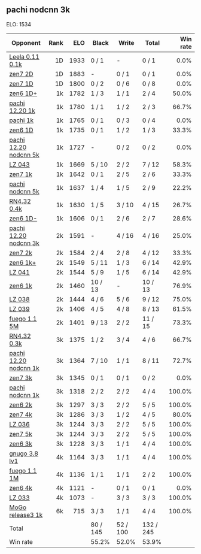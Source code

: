 ## pachi nodcnn 3k ##

ELO: 1534

Opponent | Rank | ELO | Black | Write | Total | Win rate
---------|-----:|----:|-------|-------|-------|-------:
[Leela 0.11 0.1k](Leela%200.11%200.1k.md) | 1D | 1933 | 0 / 1 | - | 0 / 1 | 0.0%
[zen7 2D](zen7%202D.md) | 1D | 1883 | - | 0 / 1 | 0 / 1 | 0.0%
[zen7 1D](zen7%201D.md) | 1D | 1800 | 0 / 2 | 0 / 6 | 0 / 8 | 0.0%
[zen6 1D+](zen6%201D+.md) | 1k | 1782 | 1 / 3 | 1 / 1 | 2 / 4 | 50.0%
[pachi 12.20 1k](pachi%2012.20%201k.md) | 1k | 1780 | 1 / 1 | 1 / 2 | 2 / 3 | 66.7%
[pachi 1k](pachi%201k.md) | 1k | 1765 | 0 / 1 | 0 / 3 | 0 / 4 | 0.0%
[zen6 1D](zen6%201D.md) | 1k | 1735 | 0 / 1 | 1 / 2 | 1 / 3 | 33.3%
[pachi 12.20 nodcnn 5k](pachi%2012.20%20nodcnn%205k.md) | 1k | 1727 | - | 0 / 2 | 0 / 2 | 0.0%
[LZ 043](LZ%20043.md) | 1k | 1669 | 5 / 10 | 2 / 2 | 7 / 12 | 58.3%
[zen7 1k](zen7%201k.md) | 1k | 1642 | 0 / 1 | 2 / 5 | 2 / 6 | 33.3%
[pachi nodcnn 5k](pachi%20nodcnn%205k.md) | 1k | 1637 | 1 / 4 | 1 / 5 | 2 / 9 | 22.2%
[RN4.32 0.4k](RN4.32%200.4k.md) | 1k | 1630 | 1 / 5 | 3 / 10 | 4 / 15 | 26.7%
[zen6 1D-](zen6%201D-.md) | 1k | 1606 | 0 / 1 | 2 / 6 | 2 / 7 | 28.6%
[pachi 12.20 nodcnn 3k](pachi%2012.20%20nodcnn%203k.md) | 2k | 1591 | - | 4 / 16 | 4 / 16 | 25.0%
[zen7 2k](zen7%202k.md) | 2k | 1584 | 2 / 4 | 2 / 8 | 4 / 12 | 33.3%
[zen6 1k+](zen6%201k+.md) | 2k | 1549 | 5 / 11 | 1 / 3 | 6 / 14 | 42.9%
[LZ 041](LZ%20041.md) | 2k | 1544 | 5 / 9 | 1 / 5 | 6 / 14 | 42.9%
[zen6 1k](zen6%201k.md) | 2k | 1460 | 10 / 13 | - | 10 / 13 | 76.9%
[LZ 038](LZ%20038.md) | 2k | 1444 | 4 / 6 | 5 / 6 | 9 / 12 | 75.0%
[LZ 039](LZ%20039.md) | 2k | 1406 | 4 / 5 | 4 / 8 | 8 / 13 | 61.5%
[fuego 1.1 5M](fuego%201.1%205M.md) | 2k | 1401 | 9 / 13 | 2 / 2 | 11 / 15 | 73.3%
[RN4.32 0.3k](RN4.32%200.3k.md) | 3k | 1375 | 1 / 2 | 3 / 4 | 4 / 6 | 66.7%
[pachi 12.20 nodcnn 1k](pachi%2012.20%20nodcnn%201k.md) | 3k | 1364 | 7 / 10 | 1 / 1 | 8 / 11 | 72.7%
[zen7 3k](zen7%203k.md) | 3k | 1345 | 0 / 1 | 0 / 1 | 0 / 2 | 0.0%
[pachi nodcnn 1k](pachi%20nodcnn%201k.md) | 3k | 1318 | 2 / 2 | 2 / 2 | 4 / 4 | 100.0%
[zen6 2k](zen6%202k.md) | 3k | 1297 | 3 / 3 | 2 / 2 | 5 / 5 | 100.0%
[zen7 4k](zen7%204k.md) | 3k | 1286 | 3 / 3 | 1 / 2 | 4 / 5 | 80.0%
[LZ 036](LZ%20036.md) | 3k | 1244 | 3 / 3 | 2 / 2 | 5 / 5 | 100.0%
[zen7 5k](zen7%205k.md) | 3k | 1244 | 3 / 3 | 2 / 2 | 5 / 5 | 100.0%
[zen6 3k](zen6%203k.md) | 3k | 1228 | 3 / 3 | 1 / 1 | 4 / 4 | 100.0%
[gnugo 3.8 lv1](gnugo%203.8%20lv1.md) | 4k | 1164 | 3 / 3 | 1 / 1 | 4 / 4 | 100.0%
[fuego 1.1 1M](fuego%201.1%201M.md) | 4k | 1136 | 1 / 1 | 1 / 1 | 2 / 2 | 100.0%
[zen6 4k](zen6%204k.md) | 4k | 1121 | - | 0 / 1 | 0 / 1 | 0.0%
[LZ 033](LZ%20033.md) | 4k | 1073 | - | 3 / 3 | 3 / 3 | 100.0%
[MoGo release3 1k](MoGo%20release3%201k.md) | 6k | 715 | 3 / 3 | 1 / 1 | 4 / 4 | 100.0%
Total | | | 80 / 145 | 52 / 100 | 132 / 245 | 
Win rate| | | 55.2% | 52.0% | 53.9% | 
